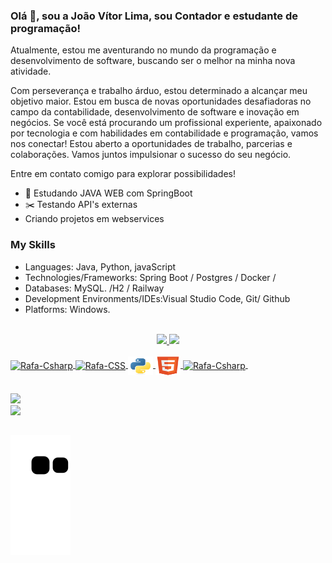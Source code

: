 
### Olá 👋, sou a João Vítor Lima, sou Contador e estudante de programação!

Atualmente, estou me aventurando no mundo da programação e desenvolvimento de software, 
buscando ser o melhor na minha nova atividade. 

Com perseverança e trabalho árduo, estou determinado a alcançar meu objetivo maior. 
Estou em busca de novas oportunidades desafiadoras no campo da contabilidade, desenvolvimento de software e inovação em negócios. 
Se você está procurando um profissional experiente, apaixonado por tecnologia e com habilidades em contabilidade e programação, 
vamos nos conectar! Estou aberto a oportunidades de trabalho, parcerias e colaborações. Vamos juntos impulsionar o sucesso do seu negócio. 

Entre em contato comigo para explorar possibilidades!


 - 📘 Estudando JAVA WEB com SpringBoot 
 - ✂️ Testando  API's externas
 - Criando projetos em webservices

### My Skills 
* Languages: Java, Python, javaScript
* Technologies/Frameworks: Spring Boot / Postgres / Docker / 
* Databases: MySQL. /H2 / Railway 
* Development Environments/IDEs:Visual Studio Code, Git/ Github
* Platforms: Windows.

</br>
<div align="center">
  <a href="https://github.com/JOAOVITORLIMAS">
  <img height="150em" src="https://github-readme-stats.vercel.app/api?username=JOAOVITORLIMAS&show_icons=true&theme=dracula&include_all_commits=true&count_private=true"/>
  <img height="100em" src="https://github-readme-stats.vercel.app/api/top-langs/?username=JOAOVITORLIMAS&layout=compact&langs_count=7&theme=dracula"/>
</div>



<div style="display: inline_block"><br>

  <img align="center" alt="Rafa-Csharp" height="30" width="40" src="https://cdn.jsdelivr.net/gh/devicons/devicon/icons/java/java-original-wordmark.svg">
  <img align="center" alt="Rafa-CSS" height="30" width="40"  src="https://cdn.jsdelivr.net/gh/devicons/devicon/icons/spring/spring-original-wordmark.svg"/>
  <img align="center" alt="Rafa-Python" height="30" width="40" src="https://raw.githubusercontent.com/devicons/devicon/master/icons/python/python-original.svg">
  <img align="center" alt="Rafa-HTML" height="30" width="40" src="https://raw.githubusercontent.com/devicons/devicon/master/icons/html5/html5-original.svg">
  <img align="center" alt="Rafa-Csharp" height="30" width="40" src="https://cdn.jsdelivr.net/gh/devicons/devicon/icons/filezilla/filezilla-plain.svg" />
  <img  />
  
  ##
  
 <div>
 
  <a href="https://www.instagram.com/jvlimas" target="_blank"><img src="https://img.shields.io/badge/-Instagram-%23E4405F?style=for-the-badge&logo=instagram&logoColor=white" target="_blank"></a> 	
  <a href="https://www.linkedin.com/in/joaovitorlima/" target="_blank"><img src="https://img.shields.io/badge/-LinkedIn-%230077B5?style=for-the-badge&logo=linkedin&logoColor=white" target="_blank"></a> 
 <div>
 
 ##

  
![Snake animation](https://github.com/rafaballerini/rafaballerini/blob/output/github-contribution-grid-snake.svg)

